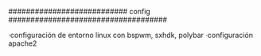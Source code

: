 ########################### config ####################################

·configuración de entorno linux con bspwm, sxhdk, polybar
·configuración apache2 
